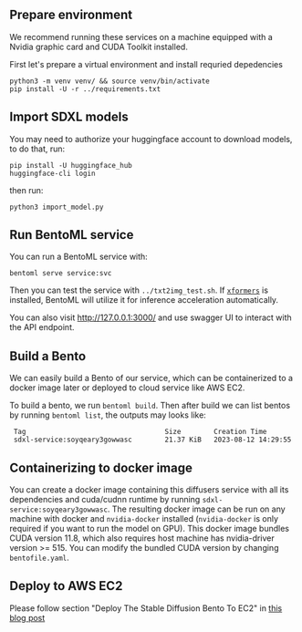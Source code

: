 ## Prepare environment

We recommend running these services on a machine equipped with a Nvidia graphic card and CUDA Toolkit installed.

First let's prepare a virtual environment and install requried depedencies

```
python3 -m venv venv/ && source venv/bin/activate
pip install -U -r ../requirements.txt
```

## Import SDXL models

You may need to authorize your huggingface account to download models, to do that, run:

```
pip install -U huggingface_hub
huggingface-cli login
```

then run:

```
python3 import_model.py
```

## Run BentoML service

You can run a BentoML service with:

```
bentoml serve service:svc
```

Then you can test the service with `../txt2img_test.sh`. If [`xformers`](https://github.com/facebookresearch/xformers) is installed, BentoML will utilize it for inference acceleration automatically.

You can also visit <http://127.0.0.1:3000/> and use swagger UI to interact with the API endpoint.

## Build a Bento

We can easily build a Bento of our service, which can be containerized to a docker image later or deployed to cloud service like AWS EC2.

To build a bento, we run `bentoml build`. Then after build we can list bentos by running `bentoml list`, the outputs may looks like:

```
 Tag                                  Size        Creation Time
 sdxl-service:soyqeary3gowwasc        21.37 KiB   2023-08-12 14:29:55
```


## Containerizing to docker image

You can create a docker image containing this diffusers service with all its dependencies and cuda/cudnn runtime by running `sdxl-service:soyqeary3gowwasc`. The resulting docker image can be run on any machine with docker and `nvidia-docker` installed (`nvidia-docker` is only required if you want to run the model on GPU). This docker image bundles CUDA version 11.8, which also requires host machine has nvidia-driver version >= 515. You can modify the bundled CUDA version by changing `bentofile.yaml`.

## Deploy to AWS EC2

Please follow section "Deploy The Stable Diffusion Bento To EC2" in [this blog post](https://modelserving.com/blog/deploying-your-own-stable-diffusion-service-mz9wk)
